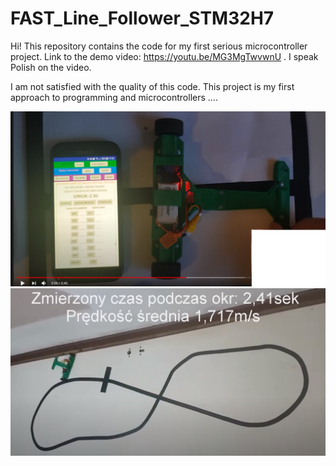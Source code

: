 # FAST_Line_Follower_STM32H7
Hi!
This repository contains the code for my first serious microcontroller project. Link to the demo video: https://youtu.be/MG3MgTwvwnU . I speak Polish on the video.

I am not satisfied with the quality of this code. This project is my first approach to programming and microcontrollers ....

![ApkaiRobot](https://github.com/trteodor/FAST_Line_Follower_STM32H7/blob/master/ApkaiRobot.PNG)
![NaTorze](https://github.com/trteodor/FAST_Line_Follower_STM32H7/blob/master/NaTorze.PNG)
